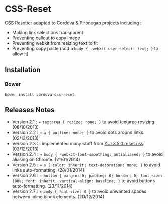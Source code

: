 CSS-Reset
=========

CSS Resetter adapted to Cordova & Phonegap projects including :

* Making link selections transparent
* Preventing callout to copy image
* Preventing webkit from resizing text to fit
* Preventing copy paste (add a `body { -webkit-user-select: text; }` to allow it)

Installation
------------

### Bower

`bower install cordova-css-reset`

Releases Notes
--------------

* Version 2.1 : + `textarea { resize: none; }` to avoid textarea resizing. (08/10/2013)
* Version 2.2 : + `a { outline: none; }` to avoid dots around links. (02/12/2013)
* Version 2.3 : I implemented many stuff from [YUI 3.5.0 reset.css](http://yuilibrary.com/yui/docs/cssreset/). (03/12/2013)
* Version 2.4 : + `body { -webkit-font-smoothing: antialiased; }` to avoid aliasing on Chrome. (21/01/2014)
* Version 2.5 : + `a { color: inherit; text-decoration: none; }` to avoid links auto-formatting. (28/01/2014)
* Version 2.6 : + `button { margin: 0; padding: 0; border: 0; font-size: 100%; font: inherit; vertical-align: baseline; }` to avoid buttons auto-formatting. (23/11/2014)
* Version 2.7 : + `body { font-size: 0 }` to avoid unwanted spaces between inline block elements. (20/12/2014)
